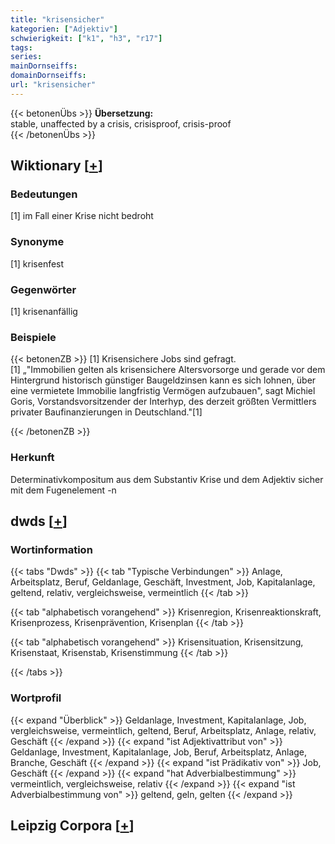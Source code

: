 ```yaml
---
title: "krisensicher"
kategorien: ["Adjektiv"]
schwierigkeit: ["k1", "h3", "r17"]
tags:
series:
mainDornseiffs:
domainDornseiffs:
url: "krisensicher"
---
```


{{< betonenÜbs >}}
**Übersetzung:**  
stable, unaffected by a crisis, crisisproof, crisis-proof  
{{< /betonenÜbs >}}

## Wiktionary [[+](https://de.wiktionary.org/wiki/krisensicher)]

### Bedeutungen
[1] im Fall einer Krise nicht bedroht  

### Synonyme
[1] krisenfest  

### Gegenwörter
[1] krisenanfällig  

### Beispiele
{{< betonenZB >}}
[1] Krisensichere Jobs sind gefragt.  
[1] „"Immobilien gelten als krisensichere Altersvorsorge und gerade vor dem Hintergrund historisch günstiger Baugeldzinsen kann es sich lohnen, über eine vermietete Immobilie langfristig Vermögen aufzubauen", sagt Michiel Goris, Vorstandsvorsitzender der Interhyp, des derzeit größten Vermittlers privater Baufinanzierungen in Deutschland."[1]  

{{< /betonenZB >}}
### Herkunft
Determinativkompositum aus dem Substantiv Krise und dem Adjektiv sicher mit dem Fugenelement -n  



## dwds [[+](https://www.dwds.de/wb/krisensicher)]

### Wortinformation
{{< tabs "Dwds" >}}
{{< tab "Typische Verbindungen" >}}
Anlage, Arbeitsplatz, Beruf, Geldanlage, Geschäft, Investment, Job, Kapitalanlage, geltend, relativ, vergleichsweise, vermeintlich
{{< /tab >}}

{{< tab "alphabetisch vorangehend" >}}
Krisenregion, Krisenreaktionskraft, Krisenprozess, Krisenprävention, Krisenplan
{{< /tab >}}

{{< tab "alphabetisch vorangehend" >}}
Krisensituation, Krisensitzung, Krisenstaat, Krisenstab, Krisenstimmung
{{< /tab >}}

{{< /tabs >}}

### Wortprofil
{{< expand "Überblick" >}} Geldanlage, Investment, Kapitalanlage, Job, vergleichsweise, vermeintlich, geltend, Beruf, Arbeitsplatz, Anlage, relativ, Geschäft {{< /expand >}}
{{< expand "ist Adjektivattribut von" >}} Geldanlage, Investment, Kapitalanlage, Job, Beruf, Arbeitsplatz, Anlage, Branche, Geschäft {{< /expand >}}
{{< expand "ist Prädikativ von" >}} Job, Geschäft {{< /expand >}}
{{< expand "hat Adverbialbestimmung" >}} vermeintlich, vergleichsweise, relativ {{< /expand >}}
{{< expand "ist Adverbialbestimmung von" >}} geltend, geln, gelten {{< /expand >}}

## Leipzig Corpora [[+](https://corpora.uni-leipzig.de/en/res?word=krisensicher&corpusId=deu_newscrawl-public_2018)]

